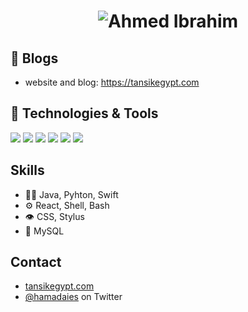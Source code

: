 <h1 align="center">
  
  <img src="https://raw.githubusercontent.com/0ne83/One83/main/name.svg" alt="Ahmed Ibrahim" />
</h1>

## 📝 Blogs

- website and blog: https://tansikegypt.com


## 🔧 Technologies & Tools

![](https://img.shields.io/badge/OS-Linux-informational?style=flat&logo=linux&logoColor=white&color=6aa6f8)
![](https://img.shields.io/badge/Editor-VS_Code-informational?style=flat&logo=visual-studio-code&logoColor=white&color=6aa6f8)
![](https://img.shields.io/badge/Code-Python-informational?style=flat&logo=python&logoColor=white&color=6aa6f8)
![](https://img.shields.io/badge/Code-Java-informational?style=flat&logo=javas&logoColor=white&color=6aa6f8)
![](https://img.shields.io/badge/Code-React-informational?style=flat&logo=react&logoColor=white&color=6aa6f8)
![](https://img.shields.io/badge/Shell-Bash-informational?style=flat&logo=gnu-bash&logoColor=white&color=6aa6f8)



## Skills
- 👨‍💻 Java, Pyhton, Swift
- ⚙️ React, Shell, Bash
- 👁️ CSS, Stylus
- 💽 MySQL

## Contact
- [tansikegypt.com](https://tansikegypt.com)
- [@hamadaies](https://twitter.com/hamadaies) on Twitter
